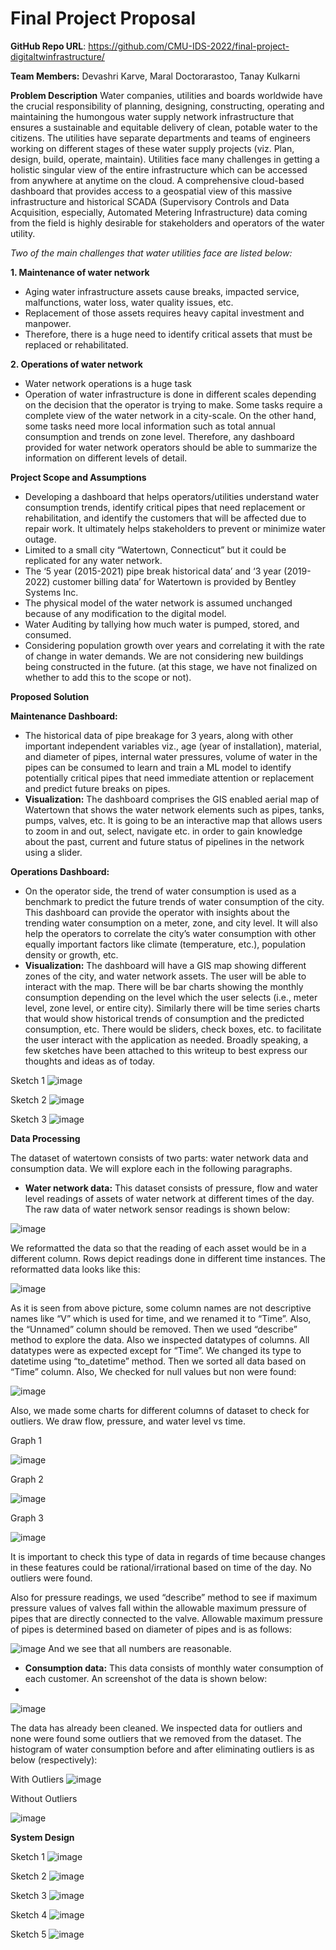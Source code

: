 # Final Project Proposal

**GitHub Repo URL**: https://github.com/CMU-IDS-2022/final-project-digitaltwinfrastructure/

**Team Members:** Devashri Karve, Maral Doctorarastoo, Tanay Kulkarni

**Problem Description**
Water companies, utilities and boards worldwide have the crucial responsibility of planning, designing, constructing, operating and maintaining the humongous water supply network infrastructure that ensures a sustainable and equitable delivery of clean, potable water to the citizens. The utilities have separate departments and teams of engineers working on different stages of these water supply projects (viz. Plan, design, build, operate, maintain). Utilities face many challenges in getting a holistic singular view of the entire infrastructure which can be accessed from anywhere at anytime on the cloud. A comprehensive cloud-based dashboard that provides access to a geospatial view of this massive infrastructure and historical SCADA (Supervisory Controls and Data Acquisition, especially, Automated Metering Infrastructure) data coming from the field is highly desirable for stakeholders and operators of the water utility.

*Two of the main challenges that water utilities face are listed below:*

**1. Maintenance of water network**
- Aging water infrastructure assets cause breaks, impacted service, malfunctions, water loss, water quality issues, etc.
- Replacement of those assets requires heavy capital investment and manpower.
- Therefore, there is a huge need to identify critical assets that must be replaced or rehabilitated.

**2. Operations of water network**
- Water network operations is a huge task
- Operation of water infrastructure is done in different scales depending on the decision that the operator is trying to make. Some tasks require a complete view of the water network in a city-scale. On the other hand, some tasks need more local information such as total annual consumption and trends on zone level. Therefore, any dashboard provided for water network operators should be able to summarize the information on different levels of detail.

**Project Scope and Assumptions**
- Developing a dashboard that helps operators/utilities understand water consumption trends, identify critical pipes that need replacement or rehabilitation, and identify the customers that will be affected due to repair work.  It ultimately helps stakeholders to prevent or minimize water outage.
- Limited to a small city “Watertown, Connecticut” but it could be replicated for any water network.
- The ‘5 year (2015-2021) pipe break historical data’ and ‘3 year (2019-2022) customer billing data’ for Watertown is provided by Bentley Systems Inc. 
- The physical model of the water network is assumed unchanged because of any modification to the digital model. 
- Water Auditing by tallying how much water is pumped, stored, and consumed. 
- Considering population growth over years and correlating it with the rate of change in water demands. We are not considering new buildings being constructed in the future. (at this stage, we have not finalized on whether to add this to the scope or not).

**Proposed Solution**

**Maintenance Dashboard:**
- The historical data of pipe breakage for 3 years, along with other important independent variables viz., age (year of installation), material, and diameter of pipes, internal water pressures, volume of water in the pipes can be consumed to learn and train a ML model to identify potentially critical pipes that need immediate attention or replacement and predict future breaks on pipes. 
- **Visualization:** The dashboard comprises the GIS enabled aerial map of Watertown that shows the water network elements such as pipes, tanks, pumps, valves, etc. It is going to be an interactive map that allows users to zoom in and out, select, navigate etc. in order to gain knowledge about the past, current and future status of pipelines in the network using a slider. 

**Operations Dashboard:**
- On the operator side, the trend of water consumption is used as a benchmark to predict the future trends of water consumption of the city. This dashboard can provide the operator with insights about the trending water consumption on a meter, zone, and city level. It will also help the operators to correlate the city’s water consumption with other equally important factors like climate (temperature, etc.), population density or growth, etc.
- **Visualization:** The dashboard will have a GIS map showing different zones of the city, and water network assets. The user will be able to interact with the map. There will be bar charts showing the monthly consumption depending on the level which the user selects (i.e., meter level, zone level, or entire city). Similarly there will be time series charts that would show historical trends of consumption and the predicted consumption, etc. There would be sliders, check boxes, etc. to facilitate the user interact with the application as needed. Broadly speaking, a few sketches have been attached to this writeup to best express our thoughts and ideas as of today.

Sketch 1
![image](https://github.com/CMU-IDS-2022/final-project-digitaltwinfrastructure/blob/12e280a92d0c346b5a4f7a6c21d0427d4829a51a/DraftSketch_1.jpeg)

Sketch 2
![image](https://github.com/CMU-IDS-2022/final-project-digitaltwinfrastructure/blob/40662ec9d13dacd70164afd64ec3aa911efbb6d1/DraftSketch_2.jpeg)

Sketch 3
![image](https://github.com/CMU-IDS-2022/final-project-digitaltwinfrastructure/blob/40662ec9d13dacd70164afd64ec3aa911efbb6d1/DraftSketch_3.jpeg)

**Data Processing**

The dataset of watertown consists of two parts: water network data and consumption data. We will explore each in the following paragraphs.

- **Water network data:** This dataset consists of pressure, flow and water level readings of assets of water network at different times of the day. 
The raw data of water network sensor readings is shown below:

![image](https://github.com/CMU-IDS-2022/final-project-digitaltwinfrastructure/blob/main/raw_data.png)

We reformatted the data so that the reading of each asset would be in a different column. Rows depict readings done in different time instances. The reformatted 
data looks like this:

![image](https://github.com/CMU-IDS-2022/final-project-digitaltwinfrastructure/blob/main/reformatted.png)

As it is seen from above picture, some column names are not descriptive names like “V” which is used for time, and we renamed it to “Time”. Also, the “Unnamed” column should be removed. 
Then we used “describe” method to explore the data. Also we inspected datatypes of columns. All datatypes were as expected except for “Time”. We changed its type to datetime using “to_datetime” method. Then we sorted all data based on “Time” column. 
Also, We checked for null values but non were found:

![image](https://github.com/CMU-IDS-2022/final-project-digitaltwinfrastructure/blob/main/null.PNG)

Also, we made some charts for different columns of dataset to check for outliers. We draw flow, pressure, and water level vs time. 

Graph 1

![image](https://github.com/CMU-IDS-2022/final-project-digitaltwinfrastructure/blob/01f13c207f95418f14a22725d04122e5f4d7cc90/WhatsApp%20Image%202022-04-15%20at%2010.02.30%20PM.jpeg)

Graph 2

![image](https://github.com/CMU-IDS-2022/final-project-digitaltwinfrastructure/blob/01f13c207f95418f14a22725d04122e5f4d7cc90/WhatsApp%20Image%202022-04-15%20at%2010.02.31%20PM%20(1).jpeg)

Graph 3

![image](https://github.com/CMU-IDS-2022/final-project-digitaltwinfrastructure/blob/01f13c207f95418f14a22725d04122e5f4d7cc90/WhatsApp%20Image%202022-04-15%20at%2010.02.31%20PM.jpeg)

It is important to check this type of data in regards of time because changes in these features could be rational/irrational based on time of the day. No outliers were found.

Also for pressure readings, we used “describe” method to see if maximum pressure values of valves fall within the allowable maximum pressure of pipes that are directly connected to the valve. Allowable maximum pressure of pipes is determined based on diameter of pipes and is as follows:

![image](https://github.com/CMU-IDS-2022/final-project-digitaltwinfrastructure/blob/main/table.png)
And we see that all numbers are reasonable.

- **Consumption data:** This data consists of monthly water consumption of each customer. An screenshot of the data is shown below:
- 
![image](https://github.com/CMU-IDS-2022/final-project-digitaltwinfrastructure/blob/main/Bill.jpeg)

The data has already been cleaned. We inspected data for outliers and none were found some outliers that we removed from the dataset. The histogram of water consumption before and after eliminating outliers is as below (respectively):

With Outliers
![image](https://github.com/CMU-IDS-2022/final-project-digitaltwinfrastructure/blob/main/Bill_before.png)

Without Outliers

![image](https://github.com/CMU-IDS-2022/final-project-digitaltwinfrastructure/blob/main/bill_after.png)


**System Design**

Sketch 1
![image](https://github.com/CMU-IDS-2022/final-project-digitaltwinfrastructure/blob/6f906941a56d225ca8b6d469bbde6d0c83e25e9d/WhatsApp%20Image%202022-04-15%20at%209.42.36%20PM%20(1).jpeg)

Sketch 2
![image](https://github.com/CMU-IDS-2022/final-project-digitaltwinfrastructure/blob/6f906941a56d225ca8b6d469bbde6d0c83e25e9d/WhatsApp%20Image%202022-04-15%20at%209.42.36%20PM.jpeg)

Sketch 3
![image](https://github.com/CMU-IDS-2022/final-project-digitaltwinfrastructure/blob/6f906941a56d225ca8b6d469bbde6d0c83e25e9d/WhatsApp%20Image%202022-04-15%20at%209.42.26%20PM.jpeg)

Sketch 4
![image](https://github.com/CMU-IDS-2022/final-project-digitaltwinfrastructure/blob/6f906941a56d225ca8b6d469bbde6d0c83e25e9d/WhatsApp%20Image%202022-04-15%20at%209.42.32%20PM.jpeg)

Sketch 5
![image](https://github.com/CMU-IDS-2022/final-project-digitaltwinfrastructure/blob/6f906941a56d225ca8b6d469bbde6d0c83e25e9d/WhatsApp%20Image%202022-04-15%20at%209.42.24%20PM.jpeg)

